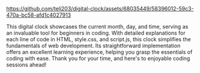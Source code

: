 https://github.com/teli203/digital-clock/assets/68035449/58396012-59c3-470a-bc58-afd1c4027913

This digital clock showcases the current month, day, and time, serving as an invaluable tool for beginners in coding.
With detailed explanations for each line of code in HTML, style.css, and script.js, this clock simplifies the
fundamentals of web development. Its straightforward implementation offers an excellent learning experience, 
helping you grasp the essentials of coding with ease. Thank you for your time, 
and here's to enjoyable coding sessions ahead!
